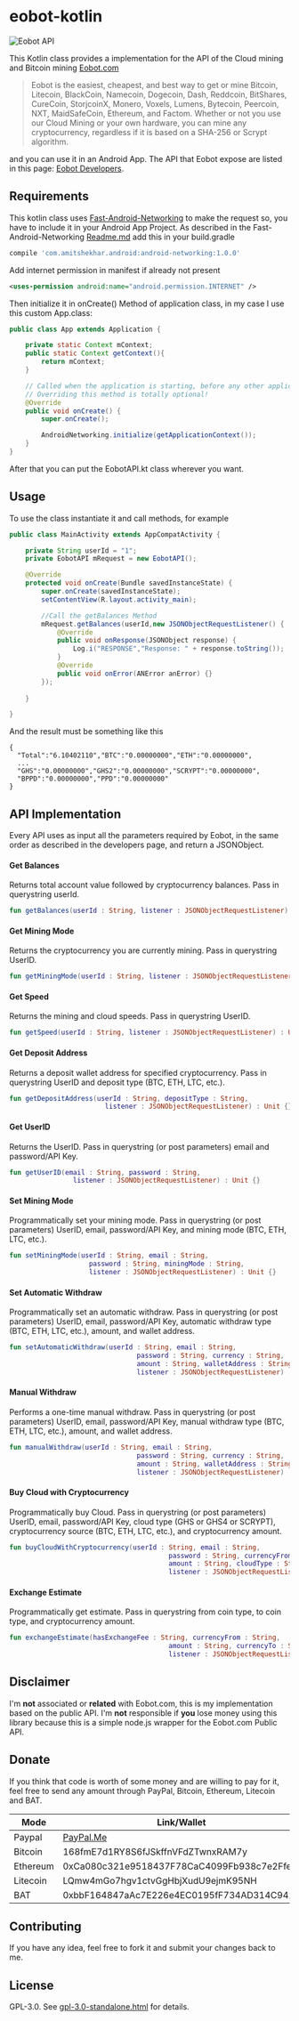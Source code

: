 # eobot-kotlin

![Eobot API](https://www.eobot.com/eobotlogo.png "Eobot.com")

This Kotlin class provides a implementation for the API of the Cloud mining and Bitcoin mining [Eobot.com](https://www.eobot.com/)   
> Eobot is the easiest, cheapest, and best way to get or mine Bitcoin, Litecoin, BlackCoin, Namecoin, Dogecoin, Dash, Reddcoin, BitShares, CureCoin, StorjcoinX, Monero, Voxels, Lumens, Bytecoin, Peercoin, NXT, MaidSafeCoin, Ethereum, and Factom. Whether or not you use our Cloud Mining or your own hardware, you can mine any cryptocurrency, regardless if it is based on a SHA-256 or Scrypt algorithm.

and you can use it in an Android App.
The API that Eobot expose are listed in this page: [Eobot Developers](https://www.eobot.com/developers).

## Requirements

This kotlin class uses [Fast-Android-Networking](https://github.com/amitshekhariitbhu/Fast-Android-Networking) to make the request so, you have to include it in your Android App Project. As described in the Fast-Android-Networking [Readme.md](https://github.com/amitshekhariitbhu/Fast-Android-Networking/blob/master/README.md) add this in your build.gradle
```groovy
compile 'com.amitshekhar.android:android-networking:1.0.0'
```
Add internet permission in manifest if already not present
```xml
<uses-permission android:name="android.permission.INTERNET" />
```
Then initialize it in onCreate() Method of application class, in my case I use this custom App.class:

```java
public class App extends Application {

    private static Context mContext;
    public static Context getContext(){
        return mContext;
    }

    // Called when the application is starting, before any other application objects have been created.
    // Overriding this method is totally optional!
    @Override
    public void onCreate() {
        super.onCreate();

        AndroidNetworking.initialize(getApplicationContext());
    }
}
```
After that you can put the EobotAPI.kt class wherever you want.

## Usage

To use the class instantiate it and call methods, for example
```java
public class MainActivity extends AppCompatActivity {

    private String userId = "1";
    private EobotAPI mRequest = new EobotAPI();

    @Override
    protected void onCreate(Bundle savedInstanceState) {
        super.onCreate(savedInstanceState);
        setContentView(R.layout.activity_main);

        //Call the getBalances Method
        mRequest.getBalances(userId,new JSONObjectRequestListener() {
            @Override
            public void onResponse(JSONObject response) {
                Log.i("RESPONSE","Response: " + response.toString());
            }
            @Override
            public void onError(ANError anError) {}
        });
    
    }     

}
```
And the result must be something like this
```
{
  "Total":"6.10402110","BTC":"0.00000000","ETH":"0.00000000",
  ...
  "GHS":"0.00000000","GHS2":"0.00000000","SCRYPT":"0.00000000",
  "BPPD":"0.00000000","PPD":"0.00000000"
}
```

## API Implementation

Every API uses as input all the parameters required by Eobot, in the same order as described in the developers page, and return a JSONObject.

#### Get Balances
Returns total account value followed by cryptocurrency balances. Pass in querystring userId.
```kotlin
fun getBalances(userId : String, listener : JSONObjectRequestListener) : Unit {}
```
#### Get Mining Mode
Returns the cryptocurrency you are currently mining. Pass in querystring UserID.
```kotlin
fun getMiningMode(userId : String, listener : JSONObjectRequestListener) : Unit {}
```

#### Get Speed
Returns the mining and cloud speeds. Pass in querystring UserID.
```kotlin
fun getSpeed(userId : String, listener : JSONObjectRequestListener) : Unit {}
```

#### Get Deposit Address
Returns a deposit wallet address for specified cryptocurrency. Pass in querystring UserID and deposit type (BTC, ETH, LTC, etc.).
```kotlin
fun getDepositAddress(userId : String, depositType : String, 
                        listener : JSONObjectRequestListener) : Unit {}
```

#### Get UserID
Returns the UserID. Pass in querystring (or post parameters) email and password/API Key.
```kotlin
fun getUserID(email : String, password : String, 
                listener : JSONObjectRequestListener) : Unit {}
```

#### Set Mining Mode
Programmatically set your mining mode. Pass in querystring (or post parameters) UserID, email, password/API Key, and mining mode (BTC, ETH, LTC, etc.).
```kotlin
fun setMiningMode(userId : String, email : String, 
                    password : String, miningMode : String, 
                    listener : JSONObjectRequestListener) : Unit {}
```

#### Set Automatic Withdraw
Programmatically set an automatic withdraw. Pass in querystring (or post parameters) UserID, email, password/API Key, automatic withdraw type (BTC, ETH, LTC, etc.), amount, and wallet address.
```kotlin
fun setAutomaticWithdraw(userId : String, email : String, 
                                password : String, currency : String, 
                                amount : String, walletAddress : String, 
                                listener : JSONObjectRequestListener) : Unit {}
```

#### Manual Withdraw
Performs a one-time manual withdraw. Pass in querystring (or post parameters) UserID, email, password/API Key, manual withdraw type (BTC, ETH, LTC, etc.), amount, and wallet address.
```kotlin
fun manualWithdraw(userId : String, email : String, 
                                password : String, currency : String, 
                                amount : String, walletAddress : String, 
                                listener : JSONObjectRequestListener) : Unit {}
```

#### Buy Cloud with Cryptocurrency
Programmatically buy Cloud. Pass in querystring (or post parameters) UserID, email, password/API Key, cloud type (GHS or GHS4 or SCRYPT), cryptocurrency source (BTC, ETH, LTC, etc.), and cryptocurrency amount.
```kotlin
fun buyCloudWithCryptocurrency(userId : String, email : String, 
                                        password : String, currencyFrom : String, 
                                        amount : String, cloudType : String, 
                                        listener : JSONObjectRequestListener) : Unit {}
```

#### Exchange Estimate
Programmatically get estimate. Pass in querystring from coin type, to coin type, and cryptocurrency amount.
```kotlin
fun exchangeEstimate(hasExchangeFee : String, currencyFrom : String, 
                                        amount : String, currencyTo : String, 
                                        listener : JSONObjectRequestListener) : Unit {}
```

## Disclaimer
I'm **not** associated or **related** with Eobot.com, this is my implementation based on the public API. I'm **not** responsible if **you** lose money using this library because this is a simple node.js wrapper for the Eobot.com Public API.

## Donate

If you think that code is worth of some money and are willing to pay for it, feel free to send any amount through PayPal, Bitcoin, Ethereum, Litecoin and BAT.

| Mode  | Link/Wallet                                       |
|----------|--------------------------------------------|
| Paypal   | [PayPal.Me](https://paypal.me/polilluminato)            |
| Bitcoin  | 168fmE7d1RY8S6fJSkffnVFdZTwnxRAM7y         |
| Ethereum | 0xCa080c321e9518437F78CaC4099Fb938c7e2Ffee |
| Litecoin | LQmw4mGo7hgv1ctvGgHbjXudU9ejmK95NH         |
| BAT      | 0xbbF164847aAc7E226e4EC0195fF734AD314C9422 |

## Contributing

If you have any idea, feel free to fork it and submit your changes back to me.

## License

GPL-3.0. See [gpl-3.0-standalone.html](http://www.gnu.org/licenses/gpl-3.0-standalone.html) for details.
